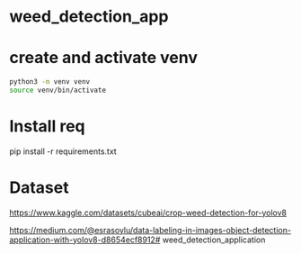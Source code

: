 # weed_detection_app

# create and activate venv
```bash
python3 -m venv venv
source venv/bin/activate
```
# Install req
pip install -r requirements.txt


# Dataset
https://www.kaggle.com/datasets/cubeai/crop-weed-detection-for-yolov8

https://medium.com/@esrasoylu/data-labeling-in-images-object-detection-application-with-yolov8-d8654ecf8912# weed_detection_application
